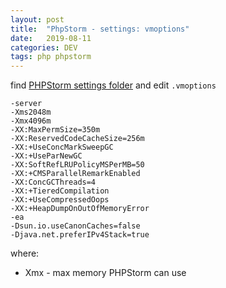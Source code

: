 ```yaml
---
layout: post
title:  "PhpStorm - settings: vmoptions"
date:   2019-08-11
categories: DEV
tags: php phpstorm
---
```


find [PHPStorm settings folder](https://intellij-support.jetbrains.com/hc/en-us/articles/206544519) and edit `.vmoptions`

```
-server
-Xms2048m
-Xmx4096m
-XX:MaxPermSize=350m
-XX:ReservedCodeCacheSize=256m
-XX:+UseConcMarkSweepGC
-XX:+UseParNewGC
-XX:SoftRefLRUPolicyMSPerMB=50
-XX:+CMSParallelRemarkEnabled
-XX:ConcGCThreads=4
-XX:+TieredCompilation
-XX:+UseCompressedOops
-XX:+HeapDumpOnOutOfMemoryError
-ea
-Dsun.io.useCanonCaches=false
-Djava.net.preferIPv4Stack=true
```

where:
* Xmx - max memory PHPStorm can use
